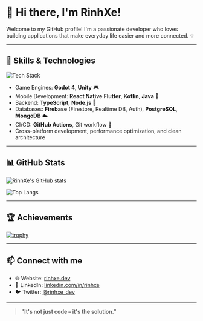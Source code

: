 # 👋 Hi there, I'm RinhXe!

Welcome to my GitHub profile! I'm a passionate developer who loves building applications that make everyday life easier and more connected. 💡

---

## 🔧 Skills & Technologies

![Tech Stack](https://skillicons.dev/icons?i=godot,unity,react,flutter,dart,kotlin,java,ts,nodejs,firebase,mongodb,postgres,git,linux)

- Game Engines: **Godot 4**, **Unity** 🎮  
- Mobile Development: **React Native** **Flutter**, **Kotlin**, **Java** 📱  
- Backend: **TypeScript**, **Node.js** 🧠  
- Databases: **Firebase** (Firestore, Realtime DB, Auth), **PostgreSQL**, **MongoDB** ☁️  
- CI/CD: **GitHub Actions**, Git workflow 🔁  
- Cross-platform development, performance optimization, and clean architecture  

---

## 📊 GitHub Stats

![RinhXe's GitHub stats](https://github-readme-stats.vercel.app/api?username=rinhxe&show_icons=true&theme=radical)

![Top Langs](https://github-readme-stats.vercel.app/api/top-langs/?username=rinhxe&layout=compact&theme=radical)

---

## 🏆 Achievements

[![trophy](https://github-profile-trophy.vercel.app/?username=rinhxe&theme=darkhub)](https://github.com/ryo-ma/github-profile-trophy)

---

## 📫 Connect with me

- 🌐 Website: [rinhxe.dev](https://rinhxe.dev)  
- 💼 LinkedIn: [linkedin.com/in/rinhxe](https://linkedin.com/in/rinhxe)  
- 🐦 Twitter: [@rinhxe_dev](https://twitter.com/rinhxe_dev)  

---

> **"It's not just code – it's the solution."**
